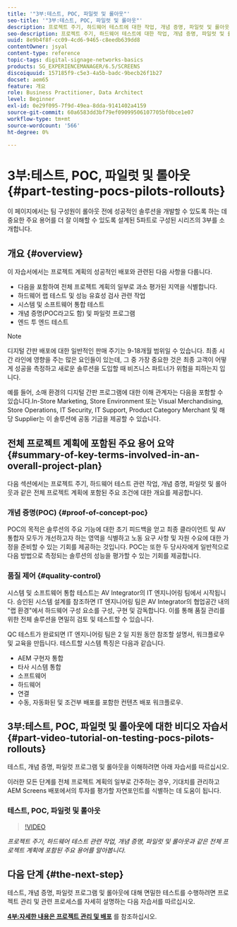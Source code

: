 ```yaml
---
title: '"3부:테스트, POC, 파일럿 및 롤아웃"'
seo-title: '"3부:테스트, POC, 파일럿 및 롤아웃"'
description: 프로젝트 주기, 하드웨어 테스트에 대한 작업, 개념 증명, 파일럿 및 롤아웃과 같은 전체 프로젝트 계획에 포함된 주요 용어를 알아보려면 이 자습서를 따르십시오.
seo-description: 프로젝트 주기, 하드웨어 테스트에 대한 작업, 개념 증명, 파일럿 및 롤아웃과 같은 전체 프로젝트 계획에 포함된 주요 용어를 알아보려면 이 자습서를 따르십시오.
uuid: 8e9b4f8f-cc09-4cd6-9465-c8eedb639dd8
contentOwner: jsyal
content-type: reference
topic-tags: digital-signage-networks-basics
products: SG_EXPERIENCEMANAGER/6.5/SCREENS
discoiquuid: 157185f9-c5e3-4a5b-badc-9becb26f1b27
docset: aem65
feature: 개요
role: Business Practitioner, Data Architect
level: Beginner
exl-id: 0e29f095-7f9d-49ea-8dda-9141402a4159
source-git-commit: 60a6583dd3bf79ef09099506107705bf0bce1e07
workflow-type: tm+mt
source-wordcount: '566'
ht-degree: 0%

---
```


# 3부:테스트, POC, 파일럿 및 롤아웃 {#part-testing-pocs-pilots-rollouts}

이 페이지에서는 팀 구성원이 롤아웃 전에 성공적인 솔루션을 개발할 수 있도록 하는 데 중요한 주요 용어를 더 잘 이해할 수 있도록 설계된 5파트로 구성된 시리즈의 3부를 소개합니다.

## 개요 {#overview}

이 자습서에서는 프로젝트 계획의 성공적인 배포와 관련된 다음 사항을 다룹니다.

* 다음을 포함하여 전체 프로젝트 계획의 일부로 과소 평가된 지역을 식별합니다.
* 하드웨어 랩 테스트 및 성능 유효성 검사 관련 작업
* 시스템 및 소프트웨어 통합 테스트
* 개념 증명(POC라고도 함) 및 파일럿 프로그램
* 엔드 투 엔드 테스트

>[!NOTE]
>
>디지털 간판 배포에 대한 일반적인 판매 주기는 9-18개월 범위일 수 있습니다. 최종 시간 라인에 영향을 주는 많은 요인들이 있는데, 그 중 가장 중요한 것은 최종 고객이 어떻게 성공을 측정하고 새로운 솔루션을 도입할 때 비즈니스 파트너가 위험을 피하는지 입니다.

예를 들어, 소매 환경의 디지털 간판 프로그램에 대한 이해 관계자는 다음을 포함할 수 있습니다.In-Store Marketing, Store Environment 또는 Visual Merchandising, Store Operations, IT Security, IT Support, Product Category Merchant 및 해당 Supplier는 이 솔루션에 공동 기금을 제공할 수 있습니다.

## 전체 프로젝트 계획에 포함된 주요 용어 요약 {#summary-of-key-terms-involved-in-an-overall-project-plan}

다음 섹션에서는 프로젝트 주기, 하드웨어 테스트 관련 작업, 개념 증명, 파일럿 및 롤아웃과 같은 전체 프로젝트 계획에 포함된 주요 조건에 대한 개요를 제공합니다.

### 개념 증명(POC) {#proof-of-concept-poc}

POC의 목적은 솔루션의 주요 기능에 대한 초기 피드백을 얻고 최종 클라이언트 및 AV 통합자 모두가 개선하고자 하는 영역을 식별하고 노동 요구 사항 및 자원 수요에 대한 가정을 준비할 수 있는 기회를 제공하는 것입니다. POC는 또한 두 당사자에게 일반적으로 다음 방법으로 측정되는 솔루션의 성능을 평가할 수 있는 기회를 제공합니다.

### 품질 제어 {#quality-control}

시스템 및 소프트웨어 통합 테스트는 AV Integrator의 IT 엔지니어링 팀에서 시작됩니다. 승인된 시스템 설계를 참조하면 IT 엔지니어링 팀은 AV Integrator의 협업공간 내의 &quot;랩 환경&quot;에서 하드웨어 구성 요소를 구성, 구현 및 감독합니다. 이를 통해 품질 관리를 위한 전체 솔루션을 면밀히 검토 및 테스트할 수 있습니다.

QC 테스트가 완료되면 IT 엔지니어링 팀은 2 일 지원 동안 참조할 설명서, 워크플로우 및 교육을 만듭니다. 테스트할 시스템 특징은 다음과 같습니다.

* AEM 구현자 통합
* 타사 시스템 통합
* 소프트웨어
* 하드웨어
* 연결
* 수동, 자동화된 및 조건부 배포를 포함한 컨텐츠 배포 워크플로우.

## 3부:테스트, POC, 파일럿 및 롤아웃에 대한 비디오 자습서 {#part-video-tutorial-on-testing-pocs-pilots-rollouts}

테스트, 개념 증명, 파일럿 프로그램 및 롤아웃을 이해하려면 아래 자습서를 따르십시오.

이러한 모든 단계를 전체 프로젝트 계획의 일부로 간주하는 경우, 기대치를 관리하고 AEM Screens 배포에서의 투자를 평가할 자연포인트를 식별하는 데 도움이 됩니다.

### 테스트, POC, 파일럿 및 롤아웃

>[!VIDEO](https://video.tv.adobe.com/v/28405)

*프로젝트 주기, 하드웨어 테스트 관련 작업, 개념 증명, 파일럿 및 롤아웃과 같은 전체 프로젝트 계획에 포함된 주요 용어를 알아봅니다.*

## 다음 단계 {#the-next-step}

테스트, 개념 증명, 파일럿 프로그램 및 롤아웃에 대해 면밀한 테스트를 수행하려면 프로젝트 관리 및 관련 프로세스를 자세히 설명하는 다음 자습서를 따르십시오.

**[4부:자세한 내용은 프로젝트 관리 및 배포](project-management-and-deployment.md)** 를 참조하십시오.
